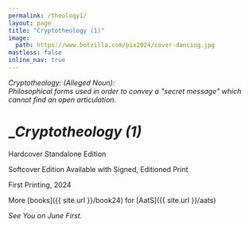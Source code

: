 ```yaml
---
permalink: /theology1/
layout: page
title: "Cryptotheology (1)"
image:
  path: https://www.botzilla.com/pix2024/cover-dancing.jpg
mastless: false
inline_nav: true
---
```


_Cryptotheology: (Alleged Noun):<br/>Philosophical forms used in order to convey a "secret message" which cannot find an open articulation._

# __Cryptotheology (1)_

Hardcover Standalone Edition

Softcover Edition Available with Signed, Editioned Print

First Printing, 2024

More [books]({{ site.url }}/book24) for [AatS]({{ site.url }}/aats)

_See You on June First._
